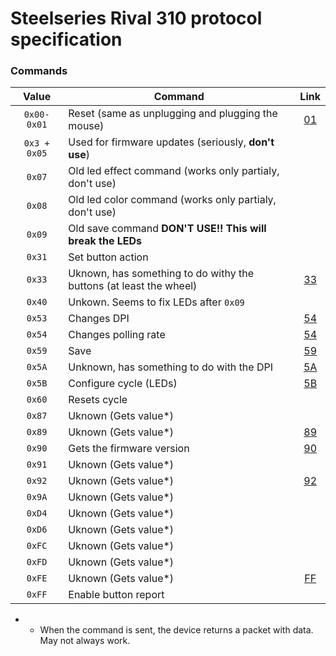 # Steelseries Rival 310 protocol specification

### Commands

Value | Command | Link
:---: | --- | :---:
`0x00-0x01` | Reset (same as unplugging and plugging the mouse) | [01](https://github.com/FFY00/rival310-re/blob/master/01.md)
`0x3 + 0x05` | Used for firmware updates (seriously, **don't use**) |
`0x07` | Old led effect command (works only partialy, don't use) |
`0x08` | Old led color command (works only partialy, don't use) |
`0x09` | Old save command **DON'T USE!! This will break the LEDs** |
`0x31` | Set button action |
`0x33` | Uknown, has something to do withy the buttons (at least the wheel) | [33](https://github.com/FFY00/rival310-re/blob/master/33.md)
`0x40` | Unkown. Seems to fix LEDs after `0x09` |
`0x53` | Changes DPI | [54](https://github.com/FFY00/rival310-re/blob/master/53.md)
`0x54` | Changes polling rate | [54](https://github.com/FFY00/rival310-re/blob/master/54.md)
`0x59` | Save | [59](https://github.com/FFY00/rival310-re/blob/master/59.md)
`0x5A` | Unknown, has something to do with the DPI | [5A](https://github.com/FFY00/rival310-re/blob/master/5A.md)
`0x5B` | Configure cycle (LEDs) | [5B](https://github.com/FFY00/rival310-re/blob/master/5B.md)
`0x60` | Resets cycle |
`0x87` | Uknown (Gets value*) |
`0x89` | Uknown (Gets value*) | [89](https://github.com/FFY00/rival310-re/blob/master/89.md)
`0x90` | Gets the firmware version | [90](https://github.com/FFY00/rival310-re/blob/master/90.md)
`0x91` | Uknown (Gets value*) |
`0x92` | Uknown (Gets value*) | [92](https://github.com/FFY00/rival310-re/blob/master/92.md)
`0x9A` | Uknown (Gets value*) |
`0xD4` | Uknown (Gets value*) |
`0xD6` | Uknown (Gets value*) |
`0xFC` | Uknown (Gets value*) |
`0xFD` | Uknown (Gets value*) |
`0xFE` | Uknown (Gets value*) | [FF](https://github.com/FFY00/rival310-re/blob/master/FE.md)
`0xFF` | Enable button report |

* - When the command is sent, the device returns a packet with data. May not always work.
